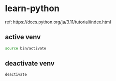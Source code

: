 # learn-python

ref: <https://docs.python.org/ja/3.11/tutorial/index.html>

## active venv

```bash
source bin/activate
```

## deactivate venv

```bash
deactivate
```
